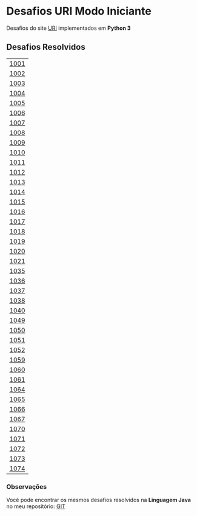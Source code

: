 # Desafios URI Modo Iniciante
Desafios do site [URI](https://www.urionlinejudge.com.br/judge/pt/problems/index/1) implementados em **Python 3**

## Desafios Resolvidos
||
|:--:|
| [1001](https://www.urionlinejudge.com.br/judge/pt/problems/view/1001)|
| [1002](https://www.urionlinejudge.com.br/judge/pt/problems/view/1002)|
| [1003](https://www.urionlinejudge.com.br/judge/pt/problems/view/1003)|
| [1004](https://www.urionlinejudge.com.br/judge/pt/problems/view/1004)|
| [1005](https://www.urionlinejudge.com.br/judge/pt/problems/view/1005)|
| [1006](https://www.urionlinejudge.com.br/judge/pt/problems/view/1006)|
| [1007](https://www.urionlinejudge.com.br/judge/pt/problems/view/1007)|
| [1008](https://www.urionlinejudge.com.br/judge/pt/problems/view/1008)|
| [1009](https://www.urionlinejudge.com.br/judge/pt/problems/view/1009)|
| [1010](https://www.urionlinejudge.com.br/judge/pt/problems/view/1010)|
| [1011](https://www.urionlinejudge.com.br/judge/pt/problems/view/1011)|
| [1012](https://www.urionlinejudge.com.br/judge/pt/problems/view/1012)|
| [1013](https://www.urionlinejudge.com.br/judge/pt/problems/view/1013)|
| [1014](https://www.urionlinejudge.com.br/judge/pt/problems/view/1014)|
| [1015](https://www.urionlinejudge.com.br/judge/pt/problems/view/1015)|
| [1016](https://www.urionlinejudge.com.br/judge/pt/problems/view/1016)|
| [1017](https://www.urionlinejudge.com.br/judge/pt/problems/view/1017)|
| [1018](https://www.urionlinejudge.com.br/judge/pt/problems/view/1018)|
| [1019](https://www.urionlinejudge.com.br/judge/pt/problems/view/1019)|
| [1020](https://www.urionlinejudge.com.br/judge/pt/problems/view/1020)|
| [1021](https://www.urionlinejudge.com.br/judge/pt/problems/view/1021)|
| [1035](https://www.urionlinejudge.com.br/judge/pt/problems/view/1035)|
| [1036](https://www.urionlinejudge.com.br/judge/pt/problems/view/1036)|
| [1037](https://www.urionlinejudge.com.br/judge/pt/problems/view/1037)|
| [1038](https://www.urionlinejudge.com.br/judge/pt/problems/view/1038)|
| [1040](https://www.urionlinejudge.com.br/judge/pt/problems/view/1040)|
| [1049](https://www.urionlinejudge.com.br/judge/pt/problems/view/1049)|
| [1050](https://www.urionlinejudge.com.br/judge/pt/problems/view/1050)|
| [1051](https://www.urionlinejudge.com.br/judge/pt/problems/view/1051)|
| [1052](https://www.urionlinejudge.com.br/judge/pt/problems/view/1052)|
| [1059](https://www.urionlinejudge.com.br/judge/pt/problems/view/1059)|
| [1060](https://www.urionlinejudge.com.br/judge/pt/problems/view/1060)|
| [1061](https://www.urionlinejudge.com.br/judge/pt/problems/view/1061)|
| [1064](https://www.urionlinejudge.com.br/judge/pt/problems/view/1064)|
| [1065](https://www.urionlinejudge.com.br/judge/pt/problems/view/1065)|
| [1066](https://www.urionlinejudge.com.br/judge/pt/problems/view/1066)|
| [1067](https://www.urionlinejudge.com.br/judge/pt/problems/view/1067)|
| [1070](https://www.urionlinejudge.com.br/judge/pt/problems/view/1070)|
| [1071](https://www.urionlinejudge.com.br/judge/pt/problems/view/1071)|
| [1072](https://www.urionlinejudge.com.br/judge/pt/problems/view/1072)|
| [1073](https://www.urionlinejudge.com.br/judge/pt/problems/view/1073)|
| [1074](https://www.urionlinejudge.com.br/judge/pt/problems/view/1074)|



### Observações
Você pode encontrar os mesmos desafios resolvidos na **Linguagem Java** no meu repositório: [GIT](https://github.com/jamil2gomes/desafio-uri)
